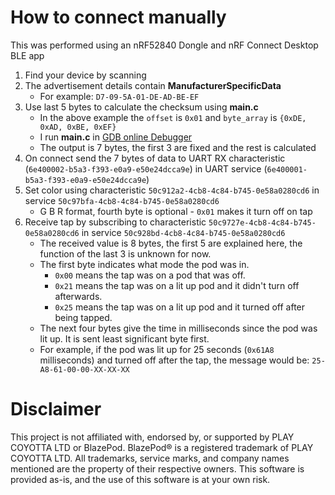 # How to connect manually
This was performed using an nRF52840 Dongle and nRF Connect Desktop BLE app

1. Find your device by scanning
1. The advertisement details contain **ManufacturerSpecificData**
    - For example: `D7-09-5A-01-DE-AD-BE-EF`
1. Use last 5 bytes to calculate the checksum using **main.c**
    - In the above example the `offset` is `0x01` and `byte_array` is `{0xDE, 0xAD, 0xBE, 0xEF}`
    - I run **main.c** in [GDB online Debugger](https://www.onlinegdb.com/)
    - The output is 7 bytes, the first 3 are fixed and the rest is calculated
1. On connect send the 7 bytes of data to UART RX characteristic (`6e400002-b5a3-f393-e0a9-e50e24dcca9e`) in UART service (`6e400001-b5a3-f393-e0a9-e50e24dcca9e`)
1. Set color using characteristic `50c912a2-4cb8-4c84-b745-0e58a0280cd6` in service `50c97bfa-4cb8-4c84-b745-0e58a0280cd6`
    - G B R format, fourth byte is optional - `0x01` makes it turn off on tap
1. Receive tap by subscribing to characteristic `50c9727e-4cb8-4c84-b745-0e58a0280cd6` in service `50c928bd-4cb8-4c84-b745-0e58a0280cd6`
    - The received value is 8 bytes, the first 5 are explained here, the function of the last 3 is unknown for now. 
    - The first byte indicates what mode the pod was in.
        - `0x00` means the tap was on a pod that was off.
        - `0x21` means the tap was on a lit up pod and it didn't turn off afterwards.
        - `0x25` means the tap was on a lit up pod and it turned off after being tapped.
    - The next four bytes give the time in milliseconds since the pod was lit up. It is sent least significant byte first.
    - For example, if the pod was lit up for 25 seconds (`0x61A8` milliseconds) and turned off after the tap, the message would be: `25-A8-61-00-00-XX-XX-XX`
  
# Disclaimer
This project is not affiliated with, endorsed by, or supported by PLAY COYOTTA LTD or BlazePod. BlazePod® is a registered trademark of PLAY COYOTTA LTD. All trademarks, service marks, and company names mentioned are the property of their respective owners. This software is provided as-is, and the use of this software is at your own risk.
